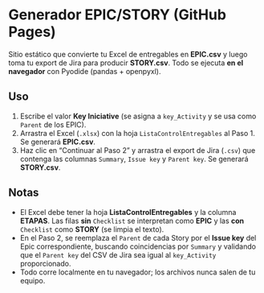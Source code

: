 
# Generador EPIC/STORY (GitHub Pages)

Sitio estático que convierte tu Excel de entregables en **EPIC.csv** y luego toma tu export de Jira para producir **STORY.csv**. Todo se ejecuta **en el navegador** con Pyodide (pandas + openpyxl).

## Uso
1. Escribe el valor **Key Iniciative** (se asigna a `key_Activity` y se usa como `Parent` de los EPIC).
2. Arrastra el Excel (`.xlsx`) con la hoja `ListaControlEntregables` al Paso 1. Se generará **EPIC.csv**.
3. Haz clic en “Continuar al Paso 2” y arrastra el export de Jira (`.csv`) que contenga las columnas `Summary`, `Issue key` y `Parent key`. Se generará **STORY.csv**.

## Notas
- El Excel debe tener la hoja **ListaControlEntregables** y la columna **ETAPAS**. Las filas **sin** `Checklist` se interpretan como **EPIC** y las **con** `Checklist` como **STORY** (se limpia el texto).
- En el Paso 2, se reemplaza el `Parent` de cada Story por el **Issue key** del Epic correspondiente, buscando coincidencias por `Summary` y validando que el `Parent key` del CSV de Jira sea igual al `key_Activity` proporcionado.
- Todo corre localmente en tu navegador; los archivos nunca salen de tu equipo.
